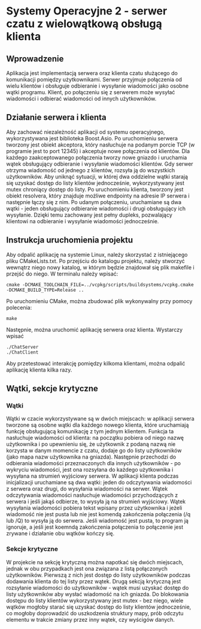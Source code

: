 # Systemy Operacyjne 2 - serwer czatu z wielowątkową obsługą klienta
## Wprowadzenie
Aplikacja jest implementacją serwera oraz klienta czatu służącego do komunikacji pomiędzy 
użytkownikami. Serwer przyjmuje połączenia od wielu klientów i obsługuje odbieranie i wysyłanie
wiadomości jako osobne wątki programu. Klient, po połączeniu się z serwerem może wysyłać wiadomości
i odbierać wiadomości od innych użytkowników.
## Działanie serwera i klienta
Aby zachować niezależność aplikacji od systemu operacyjnego, wykorzystywana jest biblioteka
Boost.Asio. Po uruchomieniu serwera tworzony jest obiekt akceptora, który nasłuchuje na podanym
porcie TCP (w programie jest to port 12345) i akceptuje nowe połączenia od klientów. Dla każdego
zaakceptowanego połączenia tworzy nowe gniazdo i uruchamia wątek obsługujący odbieranie i wysyłanie
wiadomości klientów. Gdy serwer otrzyma wiadomość od jednego z klientów, rozsyła ją do wszystkich
użytkowników. Aby uniknąć sytuacji, w której dwa oddzielne wątki starają się uzyskać dostęp do listy
klientów jednocześnie, wykorzystywany jest mutex chroniący dostęp do listy. Po uruchomieniu klienta,
tworzony jest obiekt resolvera, który znajduje możliwe endpointy na adresie IP serwera i następnie
łączy się z nim. Po udanym połączeniu, uruchamiane są dwa wątki - jeden obsługujący odbieranie
wiadomości i drugi obsługujący ich wysyłanie. Dzięki temu zachowany jest pełny dupleks, pozwalający
klientowi na odbieranie i wysyłanie wiadomości jednocześnie.
## Instrukcja uruchomienia projektu
Aby odpalić aplikację na systemie Linux, należy skorzystać z istniejącego pliku CMakeLists.txt.
Po przejściu do katalogu projektu, należy stworzyć wewnątrz niego nowy katalog, w którym będzie
znajdował się plik makefile i przejść do niego.
W terminalu należy wpisać:
```
cmake -DCMAKE_TOOLCHAIN_FILE=../vcpkg/scripts/buildsystems/vcpkg.cmake -DCMAKE_BUILD_TYPE=Release ..
```
Po uruchomieniu CMake, można zbudować plik wykonywalny przy pomocy polecenia:
```
make
```
Następnie, można uruchomić aplikację serwera oraz klienta. Wystarczy wpisać
```
./ChatServer
./ChatClient
```
Aby przetestować interakcję pomiędzy kilkoma klientami, można odpalić aplikację klienta kilka razy.
## Wątki, sekcje krytyczne
### Wątki
Wątki w czacie wykorzystywane są w dwóch miejscach: w aplikacji serwera tworzone są osobne
wątki dla kaźdego nowego klienta, które uruchamiają funkcję obsługującą komunikację z tym
jednym klientem. Funkcja ta nasłuchuje wiadomości od klienta: na początku pobiera od niego
nazwę użytkownika i po upewnieniu się, że użytkownik z podaną nazwą nie korzysta w danym momencie
z czatu, dodaje go do listy użytkowników (jako mapa nazw użytkownika na gniazda). Następnie 
przechodzi do odbierania wiadomości przeznaczonych dla innych użytkowników - po wykryciu
wiadomości, jest ona rozsyłana do każdego użytkownika i wysyłana na strumień wyjściowy serwera.
W aplikacji klienta podczas inicjalizacji uruchamiane są dwa wątki: jeden do odczytywania
wiadomości z serwera oraz drugi, do wysyłania wiadomości na serwer. Wątek odczytywania
wiadomości nasłuchuje wiadomości przychodzących z serwera i jeśli jakąś odbierze, to wysyła
ją na strumień wyjściowy. Wątek wysyłania wiadomości pobiera tekst wpisany przez użytkownika
i jeżeli wiadomość nie jest pusta lub nie jest komendą zakończenia połączenia (/q lub /Q) to
wysyła ją do serwera. Jeśli wiadomość jest pusta, to program ją ignoruje, a jeśli jest koemndą
zakończenia połączenia to połączenie jest zrywane i działanie obu wątków kończy się.
### Sekcje krytyczne
W projekcie na sekcję krytyczną można napotkać się dwóch miejscach, jednak w obu przypadkach
jest ona związana z listą połączonych użytkowników. Pierwszą z nich jest dostęp do listy
użytkowników podczas dodawania klienta do tej listy przez wątek. Drugą sekcją krytyczną jest
rozsyłanie wiadomości do użytkowników - wątek musi uzyskać dostęp do listy użytkowników aby
wysłać wiadomość na ich gniazda. Do blokowania dostępu do listy klientów wykorzystywany jest
mutex - bez niego, wiele wątków mogłoby starać się uzyskać dostęp do listy klientów
jednocześnie, co mogłoby doprowadzić do uszkodzenia struktury mapy, prób odczytu elementu w
trakcie zmiany przez inny wątek, czy wyścigów danych.
